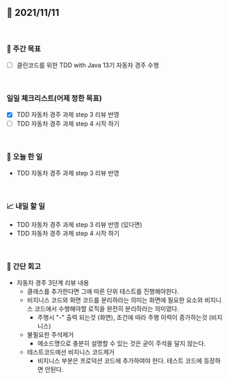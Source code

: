 ## 📅 2021/11/11

<br/>

### 🏹 주간 목표

- [ ] 클린코드를 위한 TDD with Java 13기 자동차 경주 수행

<br/>

### 일일 체크리스트(어제 정한 목표)

- [x] TDD 자동차 경주 과제 step 3 리뷰 반영
- [ ] TDD 자동차 경주 과제 step 4 시작 하기

<br/>

### 💯 오늘 한 일

- TDD 자동차 경주 과제 step 3 리뷰 반영

<br/>

### 📈 내일 할 일

- TDD 자동차 경주 과제 step 3 리뷰 반영 (있다면)
- TDD 자동차 경주 과제 step 4 시작 하기

<br/>

### 🧐 간단 회고

- 자동차 경주 3단계 리뷰 내용
  - 클래스를 추가한다면 그에 따른 단위 테스트를 진행해야한다.
  - 비지니스 코드와 화면 코드를 분리하라는 의미는 화면에 필요한 요소와 비지니스 코드에서 수행해야할 로직을 완전히 분리하라는 의미였다.
    - 주행시 "-" 출력 되는것 (화면), 조건에 따라 주행 이력이 증가하는것 (비지니스)
  - 불필요한 주석제거
    - 메소드명으로 충분히 설명할 수 있는 것은 굳이 주석을 달지 않는다.
  - 테스트코드에선 비지니스 코드제거
    - 비지니스 부분은 프로덕션 코드에 추가하여야 한다. 테스트 코드에 등장하면 안된다.
  